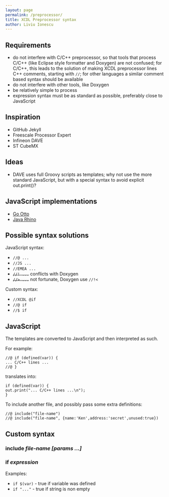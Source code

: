 ```yaml
---
layout: page
permalink: /preprocessor/
title: XCDL Preprocessor syntax
author: Liviu Ionescu
---
```


## Requirements

* do not interfere with C/C++ preprocessor, so that tools that process C/C++ (like Eclipse style formatter and Doxygen) are not confused; for C/C++, this leads to the solution of making XCDL preprocessor lines C++ comments, starting with `//`; for other languages a similar comment based syntax should be available
* do not interfere with other tools, like Doxygen
* be relatively simple to process
* expression syntax must be as standard as possible, preferably close to JavaScript

## Inspiration
* GitHub Jekyll
* Freescale Processor Expert
* Infineon DAVE
* ST CubeMX

## Ideas
* DAVE uses full Groovy scripts as templates; why not use the more standard JavaScript, but with a special syntax to avoid explicit out.print()?

## JavaScript implementations
* [Go Otto](https://github.com/robertkrimen/otto)
* [Java Rhino](https://github.com/mozilla/rhino)


## Possible syntax solutions

JavaScript syntax:
* `//@ ...`
* `//JS ...`
* `//EMEA ...`
* ~~`//! ...`~~ conflicts with Doxygen
* ~~`//> ...`~~ not fortunate, Doxygen use `//!<`

Custom syntax:
* `//XCDL @if`
* `//@ if`
* `//$ if`


## JavaScript

The templates are converted to JavaScript and then interpreted as such.

For example:
```
//@ if (defined(var)) {
... C/C++ lines ...
//@ }
```
translates into:
```
if (defined(var)) {
out.print("... C/C++ lines ...\n");
}
```

To include another file, and possibly pass some extra definitions:
```
//@ include("file-name")
//@ include("file-name", {name:'Ken',address:'secret',unused:true})
```

## Custom syntax

### include _file-name_ _[params ...]_
### if _expression_

Examples:
* `if $(var)` - true if variable was defined
* `if "..."` - true if string is non empty
